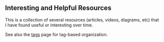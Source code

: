 ## Interesting and Helpful Resources

This is a collection of several resources (articles, videos, diagrams, etc) that I have found useful or interesting over time.

See also the [tags](tags.md) page for tag-based organization.
